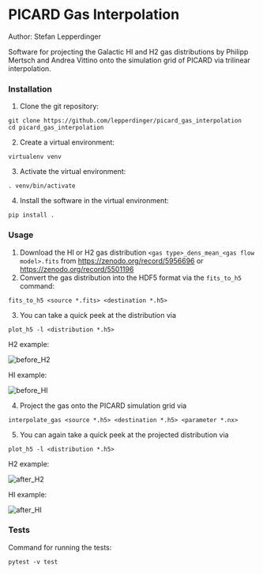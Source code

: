 PICARD Gas Interpolation
========================
Author: Stefan Lepperdinger

Software for projecting the Galactic HI and H2 gas distributions by Philipp Mertsch and Andrea Vittino onto the simulation grid of PICARD via trilinear interpolation.

### Installation

1. Clone the git repository:
```
git clone https://github.com/lepperdinger/picard_gas_interpolation
cd picard_gas_interpolation
```
2. Create a virtual environment:
```
virtualenv venv
```
3. Activate the virtual environment:
```
. venv/bin/activate
```
4. Install the software in the virtual environment:
```
pip install .
```

### Usage

1. Download the HI or H2 gas distribution `<gas type>_dens_mean_<gas flow model>.fits` from https://zenodo.org/record/5956696 or https://zenodo.org/record/5501196
2. Convert the gas distribution into the HDF5 format via the `fits_to_h5` command:
```
fits_to_h5 <source *.fits> <destination *.h5>
```
3. You can take a quick peek at the distribution via
```
plot_h5 -l <distribution *.h5>
```
H2 example:

![before_H2](https://user-images.githubusercontent.com/69904414/195127005-63d4eae4-4550-4a29-bd5c-818dc6b0de87.png)

HI example:

![before_HI](https://user-images.githubusercontent.com/69904414/195127183-aa770771-4820-4c5b-be75-54f28db954dc.png)

4. Project the gas onto the PICARD simulation grid via
```
interpolate_gas <source *.h5> <destination *.h5> <parameter *.nx>
```
5. You can again take a quick peek at the projected distribution via
```
plot_h5 -l <distribution *.h5>
```

H2 example:

![after_H2](https://user-images.githubusercontent.com/69904414/195127439-3a54f805-3b97-48fe-b4bf-1829b425ea9e.png)

HI example:

![after_HI](https://user-images.githubusercontent.com/69904414/195127578-de423658-eefd-4bd6-9c13-dc326c2bcaea.png)

### Tests

Command for running the tests:
```
pytest -v test
```
